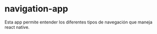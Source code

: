 # navigation-app
Esta app permite entender los diferentes tipos de navegación que maneja react native.
